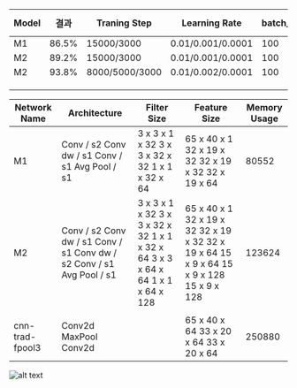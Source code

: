 | Model           | 결과                                                             | Traning Step                                                                 | Learning Rate                                                                      | batch_size                        | optimizer                | activation function | silence_percentage | unknown_percentage | time_shift_ms | sample_rate |
|-----------------|------------------------------------------------------------------|------------------------------------------------------------------------------|------------------------------------------------------------------------------------|-----------------------------------|--------------------------|---------------------|--------------------|--------------------|---------------|-------------|
| M1              | 86.5%                                                            | 15000/3000                                                                   | 0.01/0.001/0.0001                                                                  | 100                               | GradientDescentOptimizer | Relu                | 10                 | 10                 | 100           | 16000       |
| M2              | 89.2%                                                            | 15000/3000                                                                   | 0.01/0.001/0.0001                                                                  | 100                               | GradientDescentOptimizer | Relu                |                    |                    |               |             |
| M2              | 93.8%                                                            | 8000/5000/3000                                                               | 0.01/0.002/0.0001                                                                  | 100                               | RMSPropOptimizer         | Relu                |                    |                    |               |             |
|                 |                                                                  |                                                                              |                                                                                    |                                   |                          |                     |                    |                    |               |             |
|                 |                                                                  |                                                                              |                                                                                    |                                   |                          |                     |                    |                    |               |             |
|                 |                                                                  |                                                                              |                                                                                    |                                   |                          |                     |                    |                    |               |             |




| Network Name    | Architecture                                                          | Filter Size                                                                      | Feature Size                                                                             | Memory Usage |
|-----------------|-----------------------------------------------------------------------|----------------------------------------------------------------------------------|------------------------------------------------------------------------------------------|--------------|
| M1              | Conv / s2 Conv dw / s1 Conv / s1 Avg Pool / s1                        | 3 x 3 x 1 x 32  3 x 3 x 32 x 32 1 x 1 x 32 x 64                                  | 65 x 40 x 1 32 x 19 x 32 32 x 19 x 32 32 x 19 x 64                                       | 80552        |
| M2              | Conv / s2 Conv dw / s1 Conv / s1 Conv dw / s2 Conv / s1 Avg Pool / s1 | 3 x 3 x 1 x 32  3 x 3 x 32 x 32 1 x 1 x 32 x 64 3 x 3 x 64 x 64 1 x 1 x 64 x 128 | 65 x 40 x 1 32 x 19 x 32 32 x 19 x 32 32 x 19 x 64 15 x 9 x 64 15 x 9 x 128 15 x 9 x 128 | 123624       |
|                 |                                                                       |                                                                                  |                                                                                          |              |
| cnn-trad-fpool3 | Conv2d MaxPool Conv2d                                                 |                                                                                  | 65 x 40 x 64 33 x 20 x 64 33 x 20 x 64                                                   | 250880       |


![alt text](https://i.imgur.com/eqadZIy.png)
